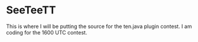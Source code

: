 SeeTeeTT
========
This is where I will be putting the source for the ten.java plugin contest.
I am coding for the 1600 UTC contest.